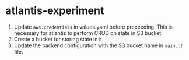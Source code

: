 # atlantis-experiment

1. Update `aws.credentials` in values.yaml before proceeding. This is necessary for atlantis to perform CRUD on state in S3 bucket.
2. Create a bucket for storing state in it.
3. Update the backend configuration with the S3 bucket name in `main.tf` file.